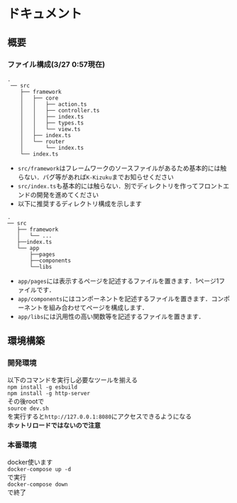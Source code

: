 # ドキュメント
## 概要
### ファイル構成(3/27 0:57現在)
```
.
 ── src
    ├── framework
    │   ├── core
    │   │   ├── action.ts
    │   │   ├── controller.ts
    │   │   ├── index.ts
    │   │   ├── types.ts
    │   │   └── view.ts
    │   ├── index.ts
    │   └── router
    │       └── index.ts
    └── index.ts
```
- `src/framework`はフレームワークのソースファイルがあるため基本的には触らない．バグ等があれば`K-Kizuku`までお知らせください
- `src/index.ts`も基本的には触らない．別でディレクトリを作ってフロントエンドの開発を進めてください
- 以下に推奨するディレクトリ構成を示します
```
.
── src
   ├── framework
   │   └── ... 
   ├──index.ts
   └── app
       ├──pages
       ├──components
       └──libs
```
- `app/pages`には表示するページを記述するファイルを置きます．1ページ1ファイルです．
- `app/components`にはコンポーネントを記述するファイルを置きます．コンポーネントを組み合わせてページを構成します．
- `app/libs`には汎用性の高い関数等を記述するファイルを置きます．
## 環境構築
### 開発環境
以下のコマンドを実行し必要なツールを揃える  
`npm install -g esbuild`  
`npm install -g http-server`  
その後rootで  
`source dev.sh`  
を実行すると`http://127.0.0.1:8080`にアクセスできるようになる  
**ホットリロードではないので注意**

### 本番環境
docker使います  
`docker-compose up -d`  
で実行  
`docker-compose down`  
で終了  
